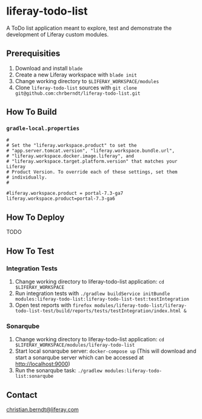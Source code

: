 # liferay-todo-list

A ToDo list application meant to explore, test and demonstrate the development of Liferay custom modules.

## Prerequisities

1. Download and install `blade`
1. Create a new Liferay workspace with `blade init`
1. Change working directory to `$LIFERAY_WORKSPACE/modules`
1. Clone `liferay-todo-list` sources with `git clone git@github.com:chrberndt/liferay-todo-list.git`

## How To Build

### `gradle-local.properties`

```
#
# Set the "liferay.workspace.product" to set the
# "app.server.tomcat.version", "liferay.workspace.bundle.url",
# "liferay.workspace.docker.image.liferay", and
# "liferay.workspace.target.platform.version" that matches your Liferay
# Product Version. To override each of these settings, set them
# individually.
#

#liferay.workspace.product = portal-7.3-ga7
liferay.workspace.product=portal-7.3-ga6
```

## How To Deploy

TODO

## How To Test

### Integration Tests

1. Change working directory to liferay-todo-list application: `cd $LIFERAY_WORKSPACE`
1. Run integration tests with `./gradlew buildService initBundle modules:liferay-todo-list:liferay-todo-list-test:testIntegration`
1. Open test reports with `firefox modules/liferay-todo-list/liferay-todo-list-test/build/reports/tests/testIntegration/index.html &`

### Sonarqube

1. Change working directory to liferay-todo-list application: `cd $LIFERAY_WORKSPACE/modules/liferay-todo-list`
1. Start local sonarqube server: `docker-compose up` (This will download and start a sonarqube server which can be accessed at [http://localhost:9000](http://localhost:9000))
1. Run the sonarqube task: `./gradlew modules:liferay-todo-list:sonarqube`

## Contact

christian.berndt@liferay.com

